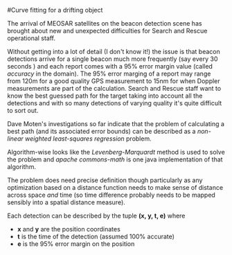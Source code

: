 #Curve fitting for a drifting object

The arrival of MEOSAR satellites on the beacon detection scene has brought about new and unexpected difficulties for Search and
Rescue operational staff. 

Without getting into a lot of detail (I don't know it!) the issue is that beacon detections arrive for a single beacon much more frequently (say every 30 seconds
) and each report comes with a 95% error margin value (called *accuracy* in the domain). The 95% error marging of a report may range from 120m for a good quality 
GPS measurement to 15nm for when Doppler measurements are part of the calculation. Search and Rescue staff want to know the best guessed
path for the target taking into account all the detections and with so many detections of varying quality it's quite difficult to sort out.

Dave Moten's investigations so far indicate that the problem of calculating a best path (and its associated error bounds) can be described as 
a *non-linear weighted least-squares regression* problem.

Algorithm-wise looks like the *Levenberg-Marquardt* method is used to solve the problem and *apache commons-math* is one java implementation of 
that algorithm.

The problem does need precise definition though particularly as any optimization based on a distance function needs to make sense of distance across 
space *and* time (so time difference probably needs to be mapped sensibly into a spatial distance measure).

Each detection can be described by the tuple **(x, y, t, e)** where 
* **x** and **y** are the position coordinates
* **t** is the time of the detection (assumed 100% accurate)
* **e** is the 95% error margin on the position 

